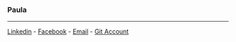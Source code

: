 ### Paula
---
[Linkedin](https://www.linkedin.com/in//) - [Facebook](https://www.facebook.com//) - [Email](paulakarem2001@gmail.com) - [Git Account](https://github.com/)
